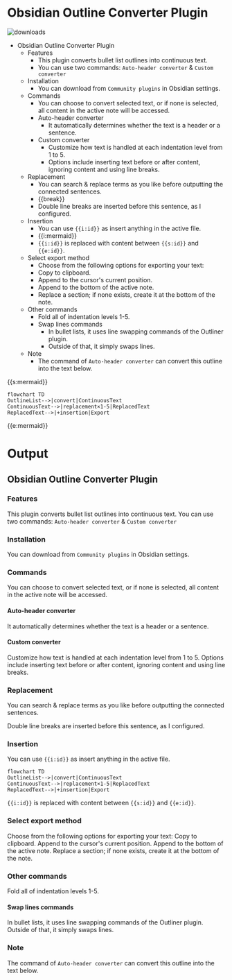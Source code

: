 # Obsidian Outline Converter Plugin

![downloads](https://img.shields.io/badge/dynamic/json?logo=obsidian&url=https%3A%2F%2Fraw.githubusercontent.com%2Fobsidianmd%2Fobsidian-releases%2Fmaster%2Fcommunity-plugin-stats.json&query=%24.outline-converter.downloads&label=downloads&color=%237c3aed)


- Obsidian Outline Converter Plugin
	- Features
		- This plugin converts bullet list outlines into continuous text.
		- You can use two commands: `Auto-header converter` & `Custom converter`
	- Installation
		- You can download from `Community plugins` in Obsidian settings.
	- Commands
		- You can choose to convert selected text, or if none is selected, all content in the active note will be accessed.
		- Auto-header converter
			- It automatically determines whether the text is a header or a sentence.
		- Custom converter
			- Customize how text is handled at each indentation level from 1 to 5.
			- Options include inserting text before or after content, ignoring content and using line breaks.
	- Replacement
		- You can search & replace terms as you like before outputting the connected sentences.
		- {{break}}
		- Double line breaks are inserted before this sentence, as I configured.
	- Insertion
		- You can use `{{i:id}}` as insert anything in the active file.
		- {{i:mermaid}}
		- `{{i:id}}` is replaced with content between `{{s:id}}` and  `{{e:id}}`.
	- Select export method 
		- Choose from the following options for exporting your text:
		- Copy to clipboard.
		- Append to the cursor's current position.
		- Append to the bottom of the active note.
		- Replace a section; if none exists, create it at the bottom of the note.
	- Other commands
		- Fold all of indentation levels 1-5.
		- Swap lines commands
			- In bullet lists, it uses line swapping commands of the Outliner plugin.
			- Outside of that, it simply swaps lines.
	- Note
		- The command of `Auto-header converter`  can convert this outline into the text below. 

{{s:mermaid}}

```mermaid
flowchart TD
OutlineList-->|convert|ContinuousText
ContinuousText-->|replacement×1-5|ReplacedText
ReplacedText-->|+insertion|Export
```

{{e:mermaid}}
# Output


## Obsidian Outline Converter Plugin

### Features

This plugin converts bullet list outlines into continuous text. You can use two commands: `Auto-header converter` & `Custom converter` 

### Installation

You can download from `Community plugins` in Obsidian settings. 

### Commands

You can choose to convert selected text, or if none is selected, all content in the active note will be accessed. 

#### Auto-header converter

It automatically determines whether the text is a header or a sentence. 

#### Custom converter

Customize how text is handled at each indentation level from 1 to 5. Options include inserting text before or after content, ignoring content and using line breaks. 

### Replacement

You can search & replace terms as you like before outputting the connected sentences. 

 Double line breaks are inserted before this sentence, as I configured. 

### Insertion

You can use `{{i:id}}` as insert anything in the active file. 

```mermaid
flowchart TD
OutlineList-->|convert|ContinuousText
ContinuousText-->|replacement×1-5|ReplacedText
ReplacedText-->|+insertion|Export
```

`{{i:id}}` is replaced with content between `{{s:id}}` and  `{{e:id}}`.

### Select export method

Choose from the following options for exporting your text: Copy to clipboard. Append to the cursor's current position. Append to the bottom of the active note. Replace a section; if none exists, create it at the bottom of the note. 

### Other commands

Fold all of indentation levels 1-5. 

#### Swap lines commands

In bullet lists, it uses line swapping commands of the Outliner plugin. Outside of that, it simply swaps lines. 

### Note

The command of `Auto-header converter`  can convert this outline into the text below. 